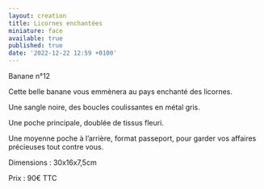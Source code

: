 ```yaml
---
layout: creation
title: Licornes enchantées
miniature: face
available: true
published: true
date: '2022-12-22 12:59 +0100'
---
```


Banane n°12

Cette belle banane vous emmènera au pays enchanté des licornes.

Une sangle noire, des boucles coulissantes en métal gris. 

Une poche principale, doublée de tissus fleuri.

Une moyenne poche à l’arrière, format passeport, pour garder vos affaires précieuses tout contre vous.

Dimensions : 30x16x7,5cm

Prix : 90€ TTC
